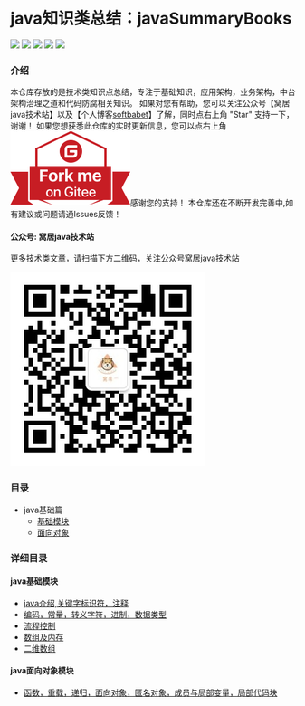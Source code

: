 # java知识类总结：javaSummaryBooks

![](https://badgen.net/badge/original/javaSummaryBooks/orange) ![](https://badgen.net/badge/organization/join%20us/138c7b) ![](https://badgen.net/badge/books/read%20together/cyan) ![](https://badgen.net/badge/readers/share%20together/cyan) ![](https://badgen.net/badge/PRs/welcome/green)

### 介绍

本仓库存放的是技术类知识点总结，专注于基础知识，应用架构，业务架构，中台架构治理之道和代码防腐相关知识。
如果对您有帮助，您可以关注公众号【窝居java技术站】以及【个人博客[softbabet](http://114.67.107.180/ynblog/)】了解，同时点右上角 "Star" 支持一下，谢谢！
如果您想获悉此仓库的实时更新信息，您可以点右上角 [![Fork me on Gitee](./img/forkme.svg)](https://gitee.com/yuan625/java-summary-books)感谢您的支持！
本仓库还在不断开发完善中,如有建议或问题请通Issues反馈！

#### 公众号: 窝居java技术站
更多技术类文章，请扫描下方二维码，关注公众号窝居java技术站

![](./img/gongzhonghao.jpg)


### 目录

- java基础篇
    - [基础模块](#java基础模块)
    - [面向对象](#java面向对象模块)



### 详细目录

 #### java基础模块
 
- [java介绍,关键字标识符，注释](./doc/base/javabase/java介绍,关键字标识符，注释.md)
- [编码，常量，转义字符，进制，数据类型](./doc/base/javabase/编码，常量，转义字符，进制，数据类型.md)
- [流程控制](./doc/base/javabase/流程控制.md)
- [数组及内存](./doc/base/javabase/数组及内存.md)
- [二维数组](./doc/base/javabase/二维数组.md)
    
 #### java面向对象模块
 
 - [函数，重载，递归，面向对象，匿名对象，成员与局部变量，局部代码块](./doc/base/javabase/函数，重载，递归，面向对象，匿名对象，成员与局部变量，局部代码块.md)